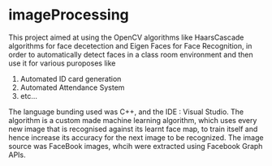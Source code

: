 imageProcessing
===============
This project aimed at using the OpenCV algorithms like HaarsCascade algorithms for face decetection and Eigen Faces for 
Face Recognition, in order to automatically detect faces in a class room environment and then use it for various puroposes like 
1. Automated ID card generation
2. Automated Attendance System
3. etc...

The language bunding used was C++, and the IDE : Visual Studio.
The algorithm is a custom  made machine learning algorithm, which uses every new image that is recognised against its learnt face map, to train itself and hence increase its accuracy for the next image to be recognized.
The image source was FaceBook images, whcih were extracted using Facebook Graph APIs.
